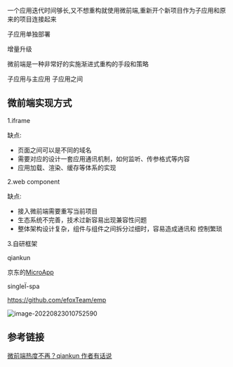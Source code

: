 

一个应用迭代时间够长,又不想重构就使用微前端,重新开个新项目作为子应用和原来的项目连接起来



子应用单独部署

增量升级

微前端是一种非常好的实施渐进式重构的手段和策略

 





子应用与主应用  子应用之间



 

## 微前端实现方式

1.iframe

  缺点:

* 页面之间可以是不同的域名
* 需要对应的设计一套应用通讯机制，如何监听、传参格式等内容
* 应用加载、渲染、缓存等体系的实现

2.web component

 缺点:

* 接入微前端需要重写当前项目
* 生态系统不完善，技术过新容易出现兼容性问题
* 整体架构设计复杂，组件与组件之间拆分过细时，容易造成通讯和
  控制繁琐

3.自研框架

qiankun

京东的[MicroApp](https://github.com/micro-zoe/micro-app/)

singleÏ-spa

https://github.com/efoxTeam/emp   







![image-20220823010752590](https://image.zhuyuanzheng1.top/image-20220823010752590.png)



 

## 参考链接

[微前端热度不再？qiankun 作者有话说](https://www.infoq.cn/article/took2eitwuo6p7tdyqxk)